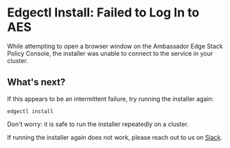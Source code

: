 # Edgectl Install: Failed to Log In to AES

While attempting to open a browser window on the Ambassador Edge Stack Policy Console, the installer was unable to connect to the service in your cluster.

## What's next?

If this appears to be an intermittent failure, try running the installer again:

```shell
edgectl install
```

Don't worry: it is safe to run the installer repeatedly on a cluster.

If running the installer again does not work, please reach out to us on [Slack](http://d6e.co/slack).
